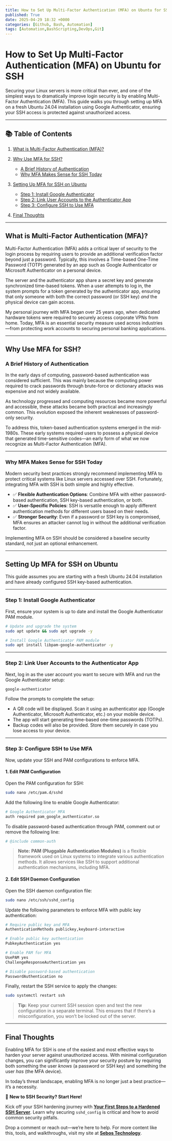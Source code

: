 ```yaml
---
title: How to Set Up Multi-Factor Authentication (MFA) on Ubuntu for SSH
published: True
date: 2025-04-29 18:32 +0000
categories: [Github, Bash, Automation]
tags: [Automation,BashScripting,DevOps,Git] 
---
```

# How to Set Up Multi-Factor Authentication (MFA) on Ubuntu for SSH

Securing your Linux servers is more critical than ever, and one of the simplest ways to dramatically improve login security is by enabling Multi-Factor Authentication (MFA). This guide walks you through setting up MFA on a fresh Ubuntu 24.04 installation using Google Authenticator, ensuring your SSH access is protected against unauthorized access.

---

## 📚 Table of Contents

1. [What is Multi-Factor Authentication (MFA)?](#what-is-multi-factor-authentication-mfa)
2. [Why Use MFA for SSH?](#why-use-mfa-for-ssh)

   * [A Brief History of Authentication](#a-brief-history-of-authentication)
   * [Why MFA Makes Sense for SSH Today](#why-mfa-makes-sense-for-ssh-today)
3. [Setting Up MFA for SSH on Ubuntu](#setting-up-mfa-for-ssh-on-ubuntu)

   * [Step 1: Install Google Authenticator](#step-1-install-google-authenticator)
   * [Step 2: Link User Accounts to the Authenticator App](#step-2-link-user-accounts-to-the-authenticator-app)
   * [Step 3: Configure SSH to Use MFA](#step-3-configure-ssh-to-use-mfa)
4. [Final Thoughts](#final-thoughts)

---

## What is Multi-Factor Authentication (MFA)?

Multi-Factor Authentication (MFA) adds a critical layer of security to the login process by requiring users to provide an additional verification factor beyond just a password. Typically, this involves a Time-based One-Time Password (TOTP) generated by an app such as Google Authenticator or Microsoft Authenticator on a personal device.

The server and the authenticator app share a secret key and generate synchronized time-based tokens. When a user attempts to log in, the system prompts for a token generated by the authenticator app, ensuring that only someone with both the correct password (or SSH key) *and* the physical device can gain access.

My personal journey with MFA began over 25 years ago, when dedicated hardware tokens were required to securely access corporate VPNs from home. Today, MFA is an essential security measure used across industries—from protecting work accounts to securing personal banking applications.

---

## Why Use MFA for SSH?

### A Brief History of Authentication

In the early days of computing, password-based authentication was considered sufficient. This was mainly because the computing power required to crack passwords through brute-force or dictionary attacks was expensive and not widely available.

As technology progressed and computing resources became more powerful and accessible, these attacks became both practical and increasingly common. This evolution exposed the inherent weaknesses of password-only security.

To address this, token-based authentication systems emerged in the mid-1980s. These early systems required users to possess a physical device that generated time-sensitive codes—an early form of what we now recognize as Multi-Factor Authentication (MFA).

---

### Why MFA Makes Sense for SSH Today

Modern security best practices strongly recommend implementing MFA to protect critical systems like Linux servers accessed over SSH. Fortunately, integrating MFA with SSH is both simple and highly effective.

* ✅ **Flexible Authentication Options**: Combine MFA with either password-based authentication, SSH key-based authentication, or both.
* ✅ **User-Specific Policies**: SSH is versatile enough to apply different authentication methods for different users based on their needs.
* ✅ **Stronger Security**: Even if a password or SSH key is compromised, MFA ensures an attacker cannot log in without the additional verification factor.

Implementing MFA on SSH should be considered a baseline security standard, not just an optional enhancement.

---

## Setting Up MFA for SSH on Ubuntu

This guide assumes you are starting with a fresh Ubuntu 24.04 installation and have already configured SSH key-based authentication.

---

### Step 1: Install Google Authenticator

First, ensure your system is up to date and install the Google Authenticator PAM module.

```bash
# Update and upgrade the system
sudo apt update && sudo apt upgrade -y

# Install Google Authenticator PAM module
sudo apt install libpam-google-authenticator -y
```

---

### Step 2: Link User Accounts to the Authenticator App

Next, log in as the user account you want to secure with MFA and run the Google Authenticator setup:

```bash
google-authenticator
```

Follow the prompts to complete the setup:

* A QR code will be displayed. Scan it using an authenticator app (Google Authenticator, Microsoft Authenticator, etc.) on your mobile device.
* The app will start generating time-based one-time passwords (TOTPs).
* Backup codes will also be provided. Store them securely in case you lose access to your device.

---

### Step 3: Configure SSH to Use MFA

Now, update your SSH and PAM configurations to enforce MFA.

#### 1. Edit PAM Configuration

Open the PAM configuration for SSH:

```bash
sudo nano /etc/pam.d/sshd
```

Add the following line to enable Google Authenticator:

```bash
# Google Authenticator MFA
auth required pam_google_authenticator.so
```

To disable password-based authentication through PAM, comment out or remove the following line:

```bash
# @include common-auth
```

> **Note:**
> **PAM (Pluggable Authentication Modules)** is a flexible framework used on Linux systems to integrate various authentication methods. It allows services like SSH to support additional authentication mechanisms, including MFA.

#### 2. Edit SSH Daemon Configuration

Open the SSH daemon configuration file:

```bash
sudo nano /etc/ssh/sshd_config
```

Update the following parameters to enforce MFA with public key authentication:

```bash
# Require public key and MFA
AuthenticationMethods publickey,keyboard-interactive

# Enable public key authentication
PubkeyAuthentication yes

# Enable PAM for MFA
UsePAM yes
ChallengeResponseAuthentication yes

# Disable password-based authentication
PasswordAuthentication no
```

Finally, restart the SSH service to apply the changes:

```bash
sudo systemctl restart ssh
```

> **Tip:**
> Keep your current SSH session open and test the new configuration in a separate terminal. This ensures that if there’s a misconfiguration, you won’t be locked out of the server.

---

## Final Thoughts

Enabling MFA for SSH is one of the easiest and most effective ways to harden your server against unauthorized access. With minimal configuration changes, you can significantly improve your security posture by requiring both something the user *knows* (a password or SSH key) and something the user *has* (the MFA device).

In today’s threat landscape, enabling MFA is no longer just a best practice—it’s a necessity.

🔐 **New to SSH Security? Start Here!**

Kick off your SSH hardening journey with [**Your First Steps to a Hardened SSH Server**](https://dev.to/sebos/your-first-step-to-a-hardened-ssh-server-49mj). Learn why securing `sshd_config` is critical and how to avoid common security pitfalls.


Drop a comment or reach out—we’re here to help.  For more content like this, tools, and walkthroughs, visit my site at **[Sebos Technology](https://sebostechnology.com)**.